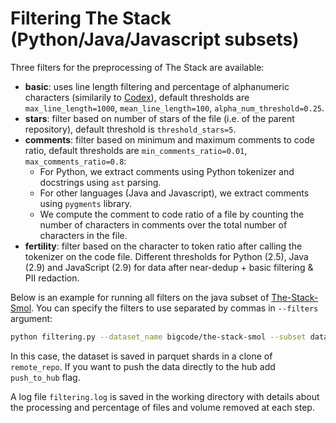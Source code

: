 # Filtering The Stack (Python/Java/Javascript subsets)
Three filters for the preprocessing of The Stack are available:

* **basic**: uses line length filtering and percentage of alphanumeric characters (similarily to [Codex](https://arxiv.org/abs/2107.03374)), default thresholds are `max_line_length=1000`, `mean_line_length=100`, `alpha_num_threshold=0.25`.
* **stars**: filter based on number of stars of the file (i.e. of the parent repository), default threshold is `threshold_stars=5`.
* **comments**:  filter based on minimum and maximum comments to code ratio, default thresholds are `min_comments_ratio=0.01`, `max_comments_ratio=0.8`:
    * For Python, we extract comments using Python tokenizer and docstrings using `ast` parsing.
    * For other languages (Java and Javascript), we extract comments using `pygments` library.
    * We compute the comment to code ratio of a file by counting the number of characters in comments over the total number of characters in the file.
* **fertility**: filter based on the character to token ratio after calling the tokenizer on the code file. Different thresholds for Python (2.5), Java (2.9) and JavaScript (2.9) for data after near-dedup + basic filtering & PII redaction.


Below is an example for running all filters on the java subset of [The-Stack-Smol](https://huggingface.co/datasets/bigcode/the-stack-smol). You can specify the filters to use separated by commas in `--filters` argument:
```bash
python filtering.py --dataset_name bigcode/the-stack-smol --subset data/java --filters basic,comments,stars,fertility --hub_username loubnabnl --remote_repo test_filter_pipeline_java
```
In this case, the dataset is saved in parquet shards in a clone of `remote_repo`. If you want to push the data directly to the hub add `push_to_hub` flag. 

A log file `filtering.log` is saved in the working directory with details about the processing and percentage of files and volume removed at each step.